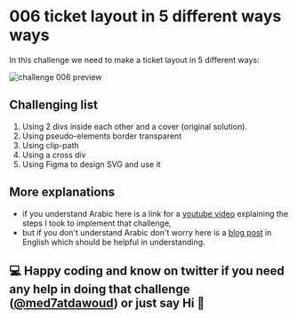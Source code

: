# 006 ticket layout in 5 different ways ways

In this challenge we need to make a ticket layout in 5 different ways:

![challenge 006 preview](https://imgur.com/GnzKe6A.png)

## Challenging list

1. Using 2 divs inside each other and a cover (original solution).
2. Using pseudo-elements border transparent
3. Using clip-path
4. Using a cross div
5. Using Figma to design SVG and use it

## More explanations

- if you understand Arabic here is a link for a [youtube video](#) explaining the steps I took to implement that challenge,
- but if you don't understand Arabic don't worry here is a [blog post](https://medhatdawoud.net/blog/5-different-ways-to-create-a-ticket-layout) in English which should be helpful in understanding.

## 💻 Happy coding and know on twitter if you need any help in doing that challenge ([@med7atdawoud](http://twitter.com/med7atdawoud)) or just say Hi 👋
